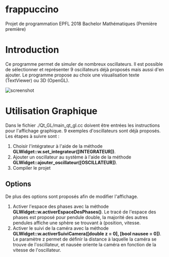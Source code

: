 # frappuccino
Projet de programmation EPFL 2018 Bachelor Mathématiques (Première première)

# Introduction
Ce programme permet de simuler de nombreux oscillateurs. Il est possible de sélectionner et représenter 9 oscillateurs déjà proposés mais aussi d'en ajouter. Le programme propose au choix une visualisation texte (TextViewer) ou 3D (OpenGL).

![screenshot](https://i.imgur.com/TfZn8lN.png)

# Utilisation Graphique
Dans le fichier ./Qt_GL/main_qt_gl.cc doivent être entrées les instructions pour l'affichage graphique. 9 exemples d'oscillateurs sont déjà proposés. Les étapes à suivre sont :
1. Choisir l'intégrateur à l'aide de la méthode **GLWidget::w.set_integrateur([INTEGRATEUR])**.
2. Ajouter un oscillateur au système à l'aide de la méthode **GLWidget::ajouter_oscillateur([OSCILLATEUR])**.
3. Compiler le projet

## Options
De plus des options sont proposés afin de modifier l'affichage. 
1. Activer l'espace des phases avec la méthode **GLWidget::w.activerEspaceDesPhases()**. Le tracé de l'espace des phases est proposé pour pendule double, la majorité des autres pendules affiche une sphère se trouvant à (position, vitesse.
2. Activer le suivi de la caméra avec la méthode **GLWidget::w.activerSuiviCamera([double z = 0], [bool nausee = 0])**. Le paramètre z permet de définir la distance à laquelle la caméra se trouve de l'oscillateur, et nausée oriente la caméra en fonction de la vitesse de l'oscillateur.
